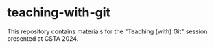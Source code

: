 # teaching-with-git
This repository contains materials for the "Teaching (with) Git" session presented at CSTA 2024.
